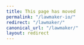```yaml
---
title: This page has moved
permalink: "/lawmaker-io/"
redirect: "/lawmaker/"
canonical_url: "/lawmaker/"
layout: redirect
---
```

